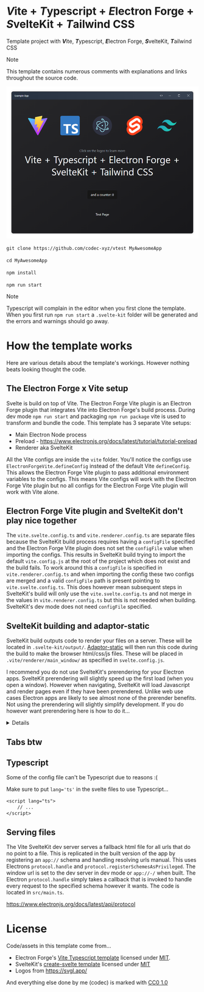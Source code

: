 # ***V***ite + ***T***ypescript + ***E***lectron Forge + ***S***velteKit + ***T***ailwind CSS

Template project with ***V***ite, ***T***ypescript, ***E***lectron Forge, ***S***velteKit, ***T***ailwind CSS

> [!Note]
>
> This template contains numerous comments with explanations and links throughout the source code.

![](readme001.png)

```
git clone https://github.com/codec-xyz/vtest MyAwesomeApp

cd MyAwesomeApp

npm install

npm run start
```

> [!Note]
>
> Typescript will complain in the editor when you first clone the template. When you first run `npm run start` a `.svelte-kit` folder will be generated and the errors and warnings should go away.

# How the template works

Here are various details about the template's workings. However nothing beats looking thought the code.

## The Electron Forge x Vite setup

Svelte is build on top of Vite. The Electron Forge Vite plugin is an Electron Forge plugin that integrates Vite into Electron Forge's build process. During dev mode `npm run start` and packaging `npm run package` vite is used to transform and bundle the code. This template has 3 separate Vite setups:
- Main Electron Node process
- Preload - https://www.electronjs.org/docs/latest/tutorial/tutorial-preload
- Renderer aka SvelteKit

All the Vite configs are inside the `vite` folder. You'll notice the configs use `ElectronForgeVite.defineConfig` instead of the default Vite `defineConfig`. This allows the Electron Forge Vite plugin to pass additional environment variables to the configs. This means Vite configs will work with the Electron Forge Vite plugin but no all configs for the Electron Forge Vite plugin will work with Vite alone.

## Electron Forge Vite plugin and SvelteKit don't play nice together

The `vite.svelte.config.ts` and `vite.renderer.config.ts` are separate files because the SvelteKit build process requires having a `configFile` specified and the Electron Forge Vite plugin does not set the `configFile` value when importing the configs. This results in SvelteKit build trying to import the default `vite.config.js` at the root of the project which does not exist and the build fails. To work around this a `configFile` is specified in `vite.renderer.config.ts` and when importing the config these two configs are merged and a valid `configFile` path is present pointing to `vite.svelte.config.ts`. This does however mean subsequent steps in SvelteKit's build will only use the `vite.svelte.config.ts` and not merge in the values in `vite.renderer.config.ts` but this is not needed when building. SvelteKit's dev mode does not need `configFile` specified.

## SvelteKit building and adaptor-static

SvelteKit build outputs code to render your files on a server. These will be located in `.svelte-kit/output/`. [Adaptor-static](https://kit.svelte.dev/docs/adapter-static) will then run this code during the build to make the browser html/css/js files. These will be placed in `.vite/renderer/main_window/` as specified in `svelte.config.js`.

I recommend you do not use SvelteKit's prerendering for your Electron apps. SvelteKit prerendering will slightly speed up the first load (when you open a window). However when navigating, SvelteKit will load Javascript and render pages even if they have been prerendered. Unlike web use cases Electron apps are likely to see almost none of the prerender benefits. Not using the prerendering will slightly simplify development. If you do however want prerendering here is how to do it...

<details>
These two options placed in `+layout.ts` or `+page.ts` files tell adapter-static how to render the files...

```
export const prerender = false;
export const ssr = false;
```

> [!Note]
>
> For adaptor-static keep the values the same, so either both true or both false.

- `prerender` - weather or not adapter-static will output an html file for this page
- `ssr` - weather or no adapter-static will prerender the page aka: false = blank page (and browser js to render the page)

Values of `prerender = false` and `ssr = false` means no html file is output for the this page. It will work as an [SPA (Single Page Application)](https://kit.svelte.dev/docs/single-page-apps) where this or any other page that are not present will use the fallback page `200.html` which is specified to adapter-static in `svelte.config.js`.

Values of `prerender = true` and `ssr = true` will prerender the page at build time and output an html file. One that is not blank. Reactivity, event handlers, and all other svelte features will still work. However this is prerendered during build time meaning no Electron feature and some other features will not be present. For example, state cannot be dependent on preferred color theme or window size. Use this to detect browser vs prerender...
```
import { browser } from '$app/environment';
if(browser) { ... }
```
</details>

## Tabs btw

## Typescript

Some of the config file can't be Typescript due to reasons :(

Make sure to put `lang='ts'` in the svelte files to use Typescript...
```
<script lang="ts">
	// ...
</script>
```

## Serving files

The Vite SvelteKit dev server serves a fallback html file for all urls that do no point to a file. This is replicated in the built version of the app by registering an `app://` schema and handling resolving urls manual. This uses Electrons `protocol.handle` and `protocol.registerSchemesAsPrivileged`. The window url is set to the dev server in dev mode or `app://-/` when built. The Electron `protocol.handle` simply takes a callback that is invoked to handle every request to the specified schema however it wants. The code is located in `src/main.ts`.

https://www.electronjs.org/docs/latest/api/protocol

# License

Code/assets in this template come from...
- Electron Forge's [Vite Typescript template](https://github.com/electron/forge/tree/main/packages/template/vite-typescript) licensed under [MIT](https://github.com/electron/forge/blob/main/LICENSE).
- SvelteKit's [create-svelte template](https://github.com/sveltejs/kit/tree/main/packages/create-svelte) licensed under [MIT](https://github.com/sveltejs/kit/blob/main/LICENSE)
- Logos from https://svgl.app/

And everything else done by <span property="cc:attributionName">me (codec)</span> is marked with <a href="https://creativecommons.org/publicdomain/zero/1.0/" target="_blank" rel="license noopener noreferrer" style="display:inline-block;">CC0 1.0<img style="height:22px!important;margin-left:3px;vertical-align:text-bottom;" src="https://mirrors.creativecommons.org/presskit/icons/cc.svg" alt=""><img style="height:22px!important;margin-left:3px;vertical-align:text-bottom;" src="https://mirrors.creativecommons.org/presskit/icons/zero.svg" alt=""></a>
